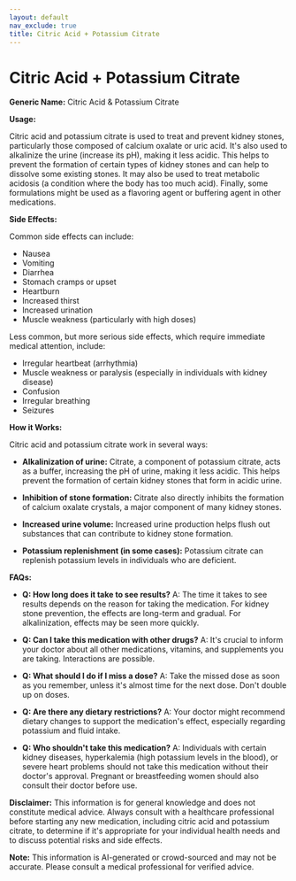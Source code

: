 ```yaml
---
layout: default
nav_exclude: true
title: Citric Acid + Potassium Citrate
---
```


# Citric Acid + Potassium Citrate

**Generic Name:** Citric Acid & Potassium Citrate

**Usage:**

Citric acid and potassium citrate is used to treat and prevent kidney stones, particularly those composed of calcium oxalate or uric acid. It's also used to alkalinize the urine (increase its pH), making it less acidic. This helps to prevent the formation of certain types of kidney stones and can help to dissolve some existing stones.  It may also be used to treat metabolic acidosis (a condition where the body has too much acid).  Finally, some formulations might be used as a flavoring agent or buffering agent in other medications.

**Side Effects:**

Common side effects can include:

* Nausea
* Vomiting
* Diarrhea
* Stomach cramps or upset
* Heartburn
* Increased thirst
* Increased urination
* Muscle weakness (particularly with high doses)

Less common, but more serious side effects, which require immediate medical attention, include:

* Irregular heartbeat (arrhythmia)
* Muscle weakness or paralysis (especially in individuals with kidney disease)
* Confusion
* Irregular breathing
* Seizures


**How it Works:**

Citric acid and potassium citrate work in several ways:

* **Alkalinization of urine:** Citrate, a component of potassium citrate, acts as a buffer, increasing the pH of urine, making it less acidic. This helps prevent the formation of certain kidney stones that form in acidic urine.

* **Inhibition of stone formation:** Citrate also directly inhibits the formation of calcium oxalate crystals, a major component of many kidney stones.

* **Increased urine volume:** Increased urine production helps flush out substances that can contribute to kidney stone formation.

* **Potassium replenishment (in some cases):**  Potassium citrate can replenish potassium levels in individuals who are deficient.

**FAQs:**

* **Q: How long does it take to see results?** A:  The time it takes to see results depends on the reason for taking the medication. For kidney stone prevention, the effects are long-term and gradual. For alkalinization, effects may be seen more quickly.

* **Q: Can I take this medication with other drugs?** A: It's crucial to inform your doctor about all other medications, vitamins, and supplements you are taking.  Interactions are possible.

* **Q:  What should I do if I miss a dose?** A: Take the missed dose as soon as you remember, unless it's almost time for the next dose. Don't double up on doses.

* **Q: Are there any dietary restrictions?** A: Your doctor might recommend dietary changes to support the medication's effect, especially regarding potassium and fluid intake.

* **Q: Who shouldn't take this medication?** A: Individuals with certain kidney diseases, hyperkalemia (high potassium levels in the blood), or severe heart problems should not take this medication without their doctor's approval.  Pregnant or breastfeeding women should also consult their doctor before use.


**Disclaimer:** This information is for general knowledge and does not constitute medical advice. Always consult with a healthcare professional before starting any new medication, including citric acid and potassium citrate, to determine if it's appropriate for your individual health needs and to discuss potential risks and side effects.


**Note:** This information is AI-generated or crowd-sourced and may not be accurate. Please consult a medical professional for verified advice.